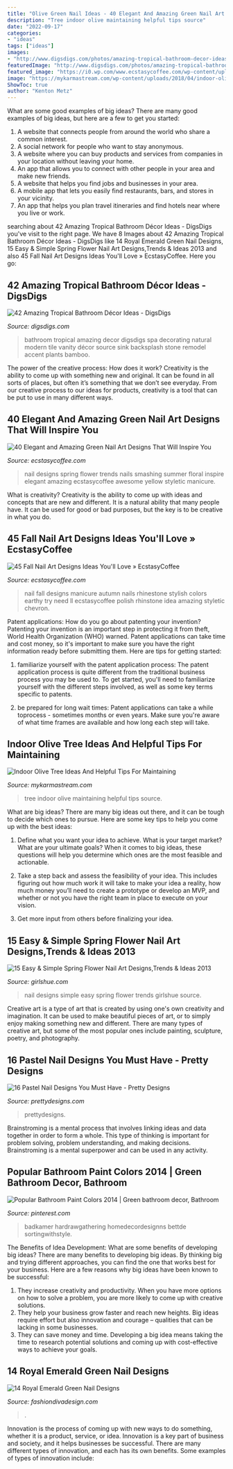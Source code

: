 ```yaml
---
title: "Olive Green Nail Ideas - 40 Elegant And Amazing Green Nail Art Designs That Will Inspire You"
description: "Tree indoor olive maintaining helpful tips source"
date: "2022-09-17"
categories:
- "ideas"
tags: ["ideas"]
images:
- "http://www.digsdigs.com/photos/amazing-tropical-bathroom-decor-ideas-21.jpg"
featuredImage: "http://www.digsdigs.com/photos/amazing-tropical-bathroom-decor-ideas-21.jpg"
featured_image: "https://i0.wp.com/www.ecstasycoffee.com/wp-content/uploads/2016/08/Green-Nail-Art-Designs.jpg"
image: "https://mykarmastream.com/wp-content/uploads/2018/04/indoor-olive-tree-3-.jpg"
ShowToc: true
author: "Kenton Metz"
---
```



What are some good examples of big ideas?
There are many good examples of big ideas, but here are a few to get you started:
1. A website that connects people from around the world who share a common interest. 
2. A social network for people who want to stay anonymous. 
3. A website where you can buy products and services from companies in your location without leaving your home. 
4. An app that allows you to connect with other people in your area and make new friends. 
5. A website that helps you find jobs and businesses in your area. 
6. A mobile app that lets you easily find restaurants, bars, and stores in your vicinity. 
7. An app that helps you plan travel itineraries and find hotels near where you live or work.

	

		
searching about 42 Amazing Tropical Bathroom Décor Ideas - DigsDigs you've visit to the right page. We have 8 Images about 42 Amazing Tropical Bathroom Décor Ideas - DigsDigs like 14 Royal Emerald Green Nail Designs, 15 Easy &amp; Simple Spring Flower Nail Art Designs,Trends &amp; Ideas 2013 and also 45 Fall Nail Art Designs Ideas You&#039;ll Love » EcstasyCoffee. Here you go:
		
    
## 42 Amazing Tropical Bathroom Décor Ideas - DigsDigs

<img loading=lazy src="http://www.digsdigs.com/photos/amazing-tropical-bathroom-decor-ideas-21.jpg" onerror="this.onerror=null;this.src='https://tse3.mm.bing.net/th?id=OIP.u6p9NdAT0aJZhQd0qbwTigHaJ4&amp;pid=15.1';" alt="42 Amazing Tropical Bathroom Décor Ideas - DigsDigs">

_Source: digsdigs.com_

>bathroom tropical amazing decor digsdigs spa decorating natural modern tile vanity décor source sink backsplash stone remodel accent plants bamboo. 

	

The power of the creative process: How does it work?
Creativity is the ability to come up with something new and original. It can be found in all sorts of places, but often it’s something that we don’t see everyday. From our creative process to our ideas for products, creativity is a tool that can be put to use in many different ways.

    
## 40 Elegant And Amazing Green Nail Art Designs That Will Inspire You

<img loading=lazy src="https://i0.wp.com/www.ecstasycoffee.com/wp-content/uploads/2016/08/Green-Nail-Art-Designs.jpg" onerror="this.onerror=null;this.src='https://tse4.mm.bing.net/th?id=OIP.bFhpFy_IGKKzqDPKR9l8MQHaKX&amp;pid=15.1';" alt="40 Elegant and Amazing Green Nail Art Designs That Will Inspire You">

_Source: ecstasycoffee.com_

>nail designs spring flower trends nails smashing summer floral inspire elegant amazing ecstasycoffee awesome yellow styletic manicure. 

	

What is creativity?
Creativity is the ability to come up with ideas and concepts that are new and different. It is a natural ability that many people have. It can be used for good or bad purposes, but the key is to be creative in what you do.

    
## 45 Fall Nail Art Designs Ideas You&#039;ll Love » EcstasyCoffee

<img loading=lazy src="https://i0.wp.com/www.ecstasycoffee.com/wp-content/uploads/2016/10/Fall-Nail-Designs-28.jpg?resize=736%2C981" onerror="this.onerror=null;this.src='https://tse2.mm.bing.net/th?id=OIP.xgXVRctQH1Y_m-ofVlEWHwHaJ3&amp;pid=15.1';" alt="45 Fall Nail Art Designs Ideas You&#039;ll Love » EcstasyCoffee">

_Source: ecstasycoffee.com_

>nail fall designs manicure autumn nails rhinestone stylish colors earthy try need ll ecstasycoffee polish rhinstone idea amazing styletic chevron. 

	

Patent applications: How do you go about patenting your invention?
Patenting your invention is an important step in protecting it from theft, World Health Organization (WHO) warned. Patent applications can take time and cost money, so it's important to make sure you have the right information ready before submitting them. Here are tips for getting started:
1. familiarize yourself with the patent application process: The patent application process is quite different from the traditional business process you may be used to. To get started, you'll need to familiarize yourself with the different steps involved, as well as some key terms specific to patents.



2. be prepared for long wait times: Patent applications can take a while toprocess - sometimes months or even years. Make sure you're aware of what time frames are available and how long each step will take.



    
## Indoor Olive Tree Ideas And Helpful Tips For Maintaining

<img loading=lazy src="https://mykarmastream.com/wp-content/uploads/2018/04/indoor-olive-tree-3-.jpg" onerror="this.onerror=null;this.src='https://tse3.mm.bing.net/th?id=OIP.yfDXM9NE-Lq2TnBFHWkbNQHaK1&amp;pid=15.1';" alt="Indoor Olive Tree Ideas And Helpful Tips For Maintaining">

_Source: mykarmastream.com_

>tree indoor olive maintaining helpful tips source. 

	

What are big ideas?
There are many big ideas out there, and it can be tough to decide which ones to pursue. Here are some key tips to help you come up with the best ideas:
1. Define what you want your idea to achieve. What is your target market? What are your ultimate goals? When it comes to big ideas, these questions will help you determine which ones are the most feasible and actionable.

2. Take a step back and assess the feasibility of your idea. This includes figuring out how much work it will take to make your idea a reality, how much money you’ll need to create a prototype or develop an MVP, and whether or not you have the right team in place to execute on your vision.

3. Get more input from others before finalizing your idea.

    
## 15 Easy &amp; Simple Spring Flower Nail Art Designs,Trends &amp; Ideas 2013

<img loading=lazy src="http://www.girlshue.com/wp-content/uploads/2016/07/unnamed-file-7096.jpg" onerror="this.onerror=null;this.src='https://tse2.mm.bing.net/th?id=OIP.DySVe3Qak8k-KKR2CjjEQwHaJ3&amp;pid=15.1';" alt="15 Easy &amp; Simple Spring Flower Nail Art Designs,Trends &amp; Ideas 2013">

_Source: girlshue.com_

>nail designs simple easy spring flower trends girlshue source. 

	

Creative art is a type of art that is created by using one's own creativity and imagination. It can be used to make beautiful pieces of art, or to simply enjoy making something new and different. There are many types of creative art, but some of the most popular ones include painting, sculpture, poetry, and photography.

    
## 16 Pastel Nail Designs You Must Have - Pretty Designs

<img loading=lazy src="https://www.prettydesigns.com/wp-content/uploads/2014/03/Bright-Colored-Nails.jpg" onerror="this.onerror=null;this.src='https://tse2.mm.bing.net/th?id=OIP.DzJFAWxsfEAF0OzoPfw2RgHaJ3&amp;pid=15.1';" alt="16 Pastel Nail Designs You Must Have - Pretty Designs">

_Source: prettydesigns.com_

>prettydesigns. 

	

Brainstroming is a mental process that involves linking ideas and data together in order to form a whole. This type of thinking is important for problem solving, problem understanding, and making decisions. Brainstroming is a mental superpower and can be used in any activity.

    
## Popular Bathroom Paint Colors 2014 | Green Bathroom Decor, Bathroom

<img loading=lazy src="https://i.pinimg.com/736x/ed/c3/78/edc378423f48cffa6d518962c5a70710.jpg" onerror="this.onerror=null;this.src='https://tse4.mm.bing.net/th?id=OIP.6_83JdT98qdY-2Fh95O9hgHaJ3&amp;pid=15.1';" alt="Popular Bathroom Paint Colors 2014 | Green bathroom decor, Bathroom">

_Source: pinterest.com_

>badkamer hardrawgathering homedecordesignns bettde sortingwithstyle. 

	

The Benefits of Idea Development: What are some benefits of developing big ideas?
There are many benefits to developing big ideas. By thinking big and trying different approaches, you can find the one that works best for your business. Here are a few reasons why big ideas have been known to be successful: 
1. They increase creativity and productivity. When you have more options on how to solve a problem, you are more likely to come up with creative solutions. 
2. They help your business grow faster and reach new heights. Big ideas require effort but also innovation and courage – qualities that can be lacking in some businesses. 
3. They can save money and time. Developing a big idea means taking the time to research potential solutions and coming up with cost-effective ways to achieve your goals.

    
## 14 Royal Emerald Green Nail Designs

<img loading=lazy src="http://www.fashiondivadesign.com/wp-content/uploads/2014/09/les-moins-habiles-n-auront-pas-de-mal-a-adopter.jpg" onerror="this.onerror=null;this.src='https://tse1.mm.bing.net/th?id=OIP.dqsB7PleqyPjI1DnRFvsSQHaG_&amp;pid=15.1';" alt="14 Royal Emerald Green Nail Designs">

_Source: fashiondivadesign.com_

>. 

	

Innovation is the process of coming up with new ways to do something, whether it is a product, service, or idea. Innovation is a key part of business and society, and it helps businesses be successful. There are many different types of innovation, and each has its own benefits. Some examples of types of innovation include:

